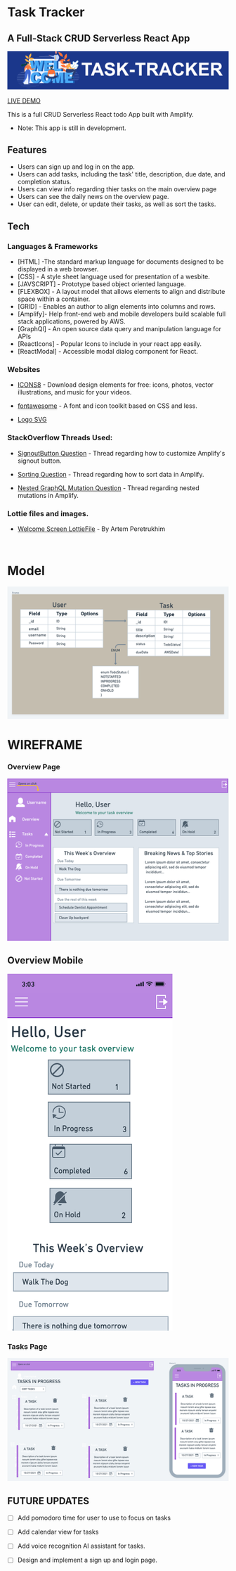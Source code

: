 # Task Tracker
## A Full-Stack CRUD Serverless React App


![](/sRC/img/banner.jpg)


[LIVE DEMO](https://dev.d28gfb5iu3sn51.amplifyapp.com)

This is a full CRUD Serverless React todo App built with Amplify.

- Note: This app is still in development.


## Features

- Users can sign up and log in on the app.
- Users can add tasks, including the task' title, description, due date, and completion status.
- Users can view info regarding thier tasks on the main overview page
- Users can see the daily news on the overview page.
- User can edit, delete, or update their tasks, as well as sort the tasks.

## Tech

### Languages & Frameworks

- [HTML] -The standard markup language for documents designed to be displayed in a web browser. 
- [CSS] - A style sheet language used for presentation of a wesbite.
- [JAVSCRIPT] - Prototype based object oriented language.
- [FLEXBOX] -  A layout model that allows elements to align and distribute space within a container. 
- [GRID] - Enables an author to align elements into columns and rows.
- [Amplify]- Help front-end web and mobile developers build scalable full stack applications, powered by AWS.
- [GraphQl] - An open source data query and manipulation language for APIs
- [ReactIcons] - Popular Icons to include in your react app easily.
- [ReactModal] - Accessible modal dialog component for React.

### Websites
- [ICONS8](https://icons8.com/) - Download design elements for free: icons, photos, vector illustrations, and music for your videos.

- [fontawesome](https://fontawesome.com) - A font and icon toolkit based on CSS and less.
 - [Logo SVG](https://fontawesome.com/v5.15/icons/users?style=solid)

### StackOverflow Threads Used:
- [SignoutButton Question](https://stackoverflow.com/questions/53095641/aws-amplify-react-authenticator-component-signout-button) - Thread regarding how to customize Amplify's signout button.
- [Sorting Question](https://stackoverflow.com/questions/62867425/sorting-results-in-aws-amplify-graphql-without-filtering) - Thread regarding how to sort data in Amplify.

- [Nested GraphQL Mutation Question](https://stackoverflow.com/questions/65802746/nested-graphql-mutations-with-aws-amplify-appsync) - Thread regarding nested mutations in Amplify.


### Lottie files and images.
- [ Welcome Screen LottieFile](https://lottiefiles.com/30173-welcome-screen) - By Artem Peretrukhim

<br>

# Model
![](/src/img/model.png)


 # WIREFRAME
### Overview Page
![](/src/img/overview.png)
## Overview Mobile
![](/src/img/overviewMobile.png)

### Tasks Page
![](/src/img/tasks.png)




## FUTURE UPDATES

- [ ] Add pomodoro time for user to use to focus on tasks
- [ ] Add calendar view for tasks
- [ ] Add voice recognition AI assistant for tasks.
- [ ] Design and implement a sign up and login page.







 